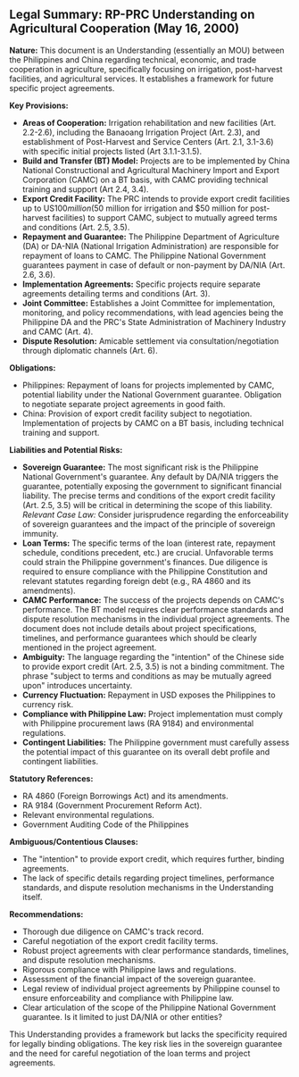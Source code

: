## Legal Summary: RP-PRC Understanding on Agricultural Cooperation (May 16, 2000)

**Nature:** This document is an Understanding (essentially an MOU) between the Philippines and China regarding technical, economic, and trade cooperation in agriculture, specifically focusing on irrigation, post-harvest facilities, and agricultural services.  It establishes a framework for future specific project agreements.

**Key Provisions:**

*   **Areas of Cooperation:** Irrigation rehabilitation and new facilities (Art. 2.2-2.6), including the Banaoang Irrigation Project (Art. 2.3), and establishment of Post-Harvest and Service Centers (Art. 2.1, 3.1-3.6) with specific initial projects listed (Art 3.1.1-3.1.5).
*   **Build and Transfer (BT) Model:** Projects are to be implemented by China National Constructional and Agricultural Machinery Import and Export Corporation (CAMC) on a BT basis, with CAMC providing technical training and support (Art 2.4, 3.4).
*   **Export Credit Facility:** The PRC intends to provide export credit facilities up to US$100 million ($50 million for irrigation and $50 million for post-harvest facilities) to support CAMC, subject to mutually agreed terms and conditions (Art. 2.5, 3.5).
*   **Repayment and Guarantee:**  The Philippine Department of Agriculture (DA) or DA-NIA (National Irrigation Administration) are responsible for repayment of loans to CAMC. The Philippine National Government guarantees payment in case of default or non-payment by DA/NIA (Art. 2.6, 3.6).
*   **Implementation Agreements:**  Specific projects require separate agreements detailing terms and conditions (Art. 3).
*   **Joint Committee:** Establishes a Joint Committee for implementation, monitoring, and policy recommendations, with lead agencies being the Philippine DA and the PRC's State Administration of Machinery Industry and CAMC (Art. 4).
*   **Dispute Resolution:**  Amicable settlement via consultation/negotiation through diplomatic channels (Art. 6).

**Obligations:**

*   Philippines: Repayment of loans for projects implemented by CAMC, potential liability under the National Government guarantee. Obligation to negotiate separate project agreements in good faith.
*   China: Provision of export credit facility subject to negotiation. Implementation of projects by CAMC on a BT basis, including technical training and support.

**Liabilities and Potential Risks:**

*   **Sovereign Guarantee:** The most significant risk is the Philippine National Government's guarantee. Any default by DA/NIA triggers the guarantee, potentially exposing the government to significant financial liability. The precise terms and conditions of the export credit facility (Art. 2.5, 3.5) will be critical in determining the scope of this liability.  *Relevant Case Law:*  Consider jurisprudence regarding the enforceability of sovereign guarantees and the impact of the principle of sovereign immunity.
*   **Loan Terms:** The specific terms of the loan (interest rate, repayment schedule, conditions precedent, etc.) are crucial.  Unfavorable terms could strain the Philippine government's finances. Due diligence is required to ensure compliance with the Philippine Constitution and relevant statutes regarding foreign debt (e.g., RA 4860 and its amendments).
*   **CAMC Performance:** The success of the projects depends on CAMC's performance. The BT model requires clear performance standards and dispute resolution mechanisms in the individual project agreements. The document does not include details about project specifications, timelines, and performance guarantees which should be clearly mentioned in the project agreement.
*   **Ambiguity:** The language regarding the "intention" of the Chinese side to provide export credit (Art. 2.5, 3.5) is not a binding commitment. The phrase "subject to terms and conditions as may be mutually agreed upon" introduces uncertainty.
*   **Currency Fluctuation:** Repayment in USD exposes the Philippines to currency risk.
*   **Compliance with Philippine Law:** Project implementation must comply with Philippine procurement laws (RA 9184) and environmental regulations.
*   **Contingent Liabilities:**  The Philippine government must carefully assess the potential impact of this guarantee on its overall debt profile and contingent liabilities.

**Statutory References:**

*   RA 4860 (Foreign Borrowings Act) and its amendments.
*   RA 9184 (Government Procurement Reform Act).
*   Relevant environmental regulations.
*   Government Auditing Code of the Philippines

**Ambiguous/Contentious Clauses:**

*   The "intention" to provide export credit, which requires further, binding agreements.
*   The lack of specific details regarding project timelines, performance standards, and dispute resolution mechanisms in the Understanding itself.

**Recommendations:**

*   Thorough due diligence on CAMC's track record.
*   Careful negotiation of the export credit facility terms.
*   Robust project agreements with clear performance standards, timelines, and dispute resolution mechanisms.
*   Rigorous compliance with Philippine laws and regulations.
*   Assessment of the financial impact of the sovereign guarantee.
*   Legal review of individual project agreements by Philippine counsel to ensure enforceability and compliance with Philippine law.
*   Clear articulation of the scope of the Philippine National Government guarantee. Is it limited to just DA/NIA or other entities?

This Understanding provides a framework but lacks the specificity required for legally binding obligations. The key risk lies in the sovereign guarantee and the need for careful negotiation of the loan terms and project agreements.
